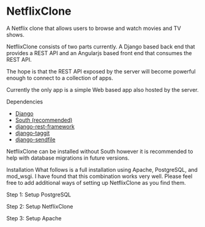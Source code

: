 NetflixClone
============

A Netflix clone that allows users to browse and watch movies and TV shows.

NetflixClone consists of two parts currently. A Django based back end that
provides a REST API and an Angularjs based front end that consumes the REST API.

The hope is that the REST API exposed by the server will become powerful enough
to connect to a collection of apps.

Currently the only app is a simple Web based app also hosted by the server.

Dependencies
*   [Django](http://djangoproject.com)
*   [South (recommended)](http://south.aeracode.org/)
*   [django-rest-framework](http://django-rest-framework.org/)
*   [django-taggit](https://github.com/alex/django-taggit)
*   [django-sendfile](https://github.com/johnsensible/django-sendfile)

NetflixClone can be installed without South however it is recommended to help
with database migrations in future versions.


Installation
What follows is a full installation using Apache, PostgreSQL, and mod_wsgi. I
have found that this combination works very well. Please feel free to add
additional ways of setting up NetflixClone as you find them.

Step 1: Setup PostgreSQL

Step 2: Setup NetflixClone

Step 3: Setup Apache

